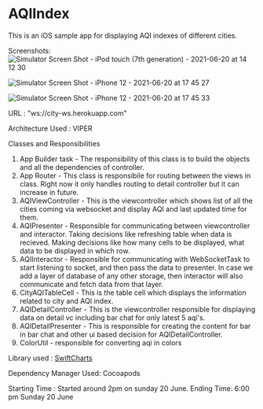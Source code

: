 # AQIIndex
This is an iOS sample app for displaying AQI indexes of different cities.

Screenshots: 
![Simulator Screen Shot - iPod touch (7th generation) - 2021-06-20 at 14 12 30](https://user-images.githubusercontent.com/5212286/122673710-5a75f180-d1ef-11eb-891e-99e2ea06ae90.png)

![Simulator Screen Shot - iPhone 12 - 2021-06-20 at 17 45 27](https://user-images.githubusercontent.com/5212286/122673715-61046900-d1ef-11eb-91c9-aae9f9421f52.png)


![Simulator Screen Shot - iPhone 12 - 2021-06-20 at 17 45 33](https://user-images.githubusercontent.com/5212286/122673719-65308680-d1ef-11eb-9292-c65497098a35.png)


URL : "ws://city-ws.herokuapp.com"

Architecture Used : VIPER

Classes and Responsibilities
1. App Builder task - The responsibility of this class is to build the objects and all the dependencies of controller. 
2. App Router - This class is responsibile for routing between the views in class. Right now it only handles routing to detail controller but it can increase in future. 
3. AQIViewController - This is the viewcontroller which shows list of all the cities coming via websocket and display AQI and last updated time for them. 
4. AQIPresenter - Responsible for communicating between viewcontroller and interactor. Taking decisions like refreshing table when data is recieved. Making decisions like how many cells to be displayed, what data to be displayed in which row.
5. AQIInteractor - Responsible for communicating with WebSocketTask to start listening to socket, and then pass the data to presenter. In case we add a layer of database of any other storage, then interactor will also communicate and fetch data from that layer. 
6. CityAQITableCell - This is the table cell which displays the information related to city and AQI index.
7. AQIDetailController - This is the viewcontroller responsible for displaying data on detail vc including bar chat for only latest 5 aqi's.
8. AQIDetailPresenter - This is responsible for creating the content for bar in bar chat and other ui based decision for AQIDetailController.
9. ColorUtil - responsible for converting aqi in colors

Library used : [SwiftCharts](https://github.com/i-schuetz/SwiftCharts)

Dependency Manager Used: Cocoapods


Starting Time : Started around 2pm on sunday 20 June. 
Ending Time: 6:00 pm Sunday 20 June

